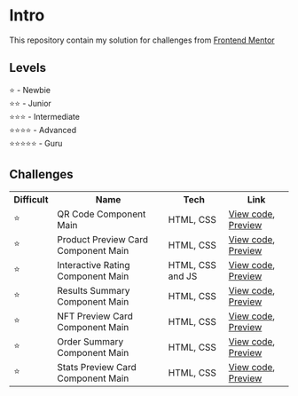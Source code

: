 # Intro

This repository contain my solution for challenges from [Frontend Mentor](https://www.frontendmentor.io/)

## Levels

⭐ - Newbie <br>
⭐⭐ - Junior <br>
⭐⭐⭐ - Intermediate <br>
⭐⭐⭐⭐ - Advanced <br>
⭐⭐⭐⭐⭐ - Guru <br>

## Challenges

   <table>
    <tr>
        <th>Difficult</th>
        <th>Name</th>
        <th>Tech</th>
        <th>Link</th>
    </tr>
    <tr>
        <td>⭐</td>
        <td>QR Code Component Main</td>
        <td>HTML, CSS</td>
        <td><a href="https://github.com/rafaelmarquesRM/frontend-mentor/tree/main/qr-code-component-main">View code</a>, <a href="https://rafaelmarquesrm-frontend-mentor.netlify.app/qr-code-component-main/">Preview</a></td>
    </tr>
    <tr>
        <td>⭐</td>
        <td>Product Preview Card Component Main</td>
        <td>HTML, CSS</td>
        <td><a href="https://github.com/rafaelmarquesRM/frontend-mentor/tree/main/product-preview-card-component-main">View code</a>, <a href="https://rafaelmarquesrm-frontend-mentor.netlify.app/product-preview-card-component-main/">Preview</a></td>
    </tr>
    <tr>
        <td>⭐</td>
        <td>Interactive Rating Component Main</td>
        <td>HTML, CSS and JS</td>
        <td><a href="https://github.com/rafaelmarquesRM/frontend-mentor/tree/main/interactive-rating-component-main">View code</a>, <a href="https://rafaelmarquesrm.github.io/frontend-mentor/interactive-rating-component-main/">Preview</a></td>
    </tr>
    <tr>
        <td>⭐</td>
        <td>Results Summary Component Main</td>
        <td>HTML, CSS</td>
        <td><a href="https://github.com/rafaelmarquesRM/frontend-mentor/tree/main/results-summary-component-main">View code</a>, <a href="https://rafaelmarquesrm.github.io/frontend-mentor/results-summary-component-main/">Preview</a></td>
    </tr>
    <tr>
        <td>⭐</td>
        <td>NFT Preview Card Component Main</td>
        <td>HTML, CSS</td>
        <td><a href="https://github.com/rafaelmarquesRM/frontend-mentor/tree/main/nft-preview-card-component-main">View code</a>, <a href="https://rafaelmarquesrm.github.io/frontend-mentor/nft-preview-card-component-main/">Preview</a></td>
    </tr>
    <tr>
        <td>⭐</td>
        <td>Order Summary Component Main</td>
        <td>HTML, CSS</td>
        <td><a href="https://github.com/rafaelmarquesRM/frontend-mentor/tree/main/order-summary-component-main">View code</a>, <a href="https://rafaelmarquesrm.github.io/frontend-mentor/order-summary-component-main/">Preview</a></td>
    </tr>
    <tr>
        <td>⭐</td>
        <td>Stats Preview Card Component Main</td>
        <td>HTML, CSS</td>
        <td><a href="https://github.com/rafaelmarquesRM/frontend-mentor/tree/main/stats-preview-card-component-main">View code</a>, <a href="https://rafaelmarquesrm.github.io/frontend-mentor/stats-preview-card-component-main/">Preview</a></td>
    </tr>
   </table>
